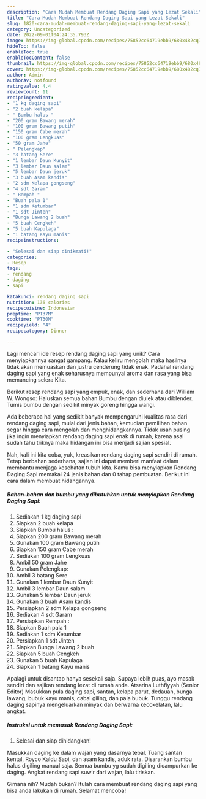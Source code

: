 ```yaml
---
description: "Cara Mudah Membuat Rendang Daging Sapi yang Lezat Sekali"
title: "Cara Mudah Membuat Rendang Daging Sapi yang Lezat Sekali"
slug: 1820-cara-mudah-membuat-rendang-daging-sapi-yang-lezat-sekali
category: Uncategorized
date: 2022-09-01T04:24:35.793Z
image: https://img-global.cpcdn.com/recipes/75852cc64719ebb9/680x482cq70/rendang-daging-sapi-foto-resep-utama.jpg
hideToc: false
enableToc: true
enableTocContent: false
thumbnail: https://img-global.cpcdn.com/recipes/75852cc64719ebb9/680x482cq70/rendang-daging-sapi-foto-resep-utama.jpg
cover: https://img-global.cpcdn.com/recipes/75852cc64719ebb9/680x482cq70/rendang-daging-sapi-foto-resep-utama.jpg
author: Admin
authorAv: notfound
ratingvalue: 4.4
reviewcount: 11
recipeingredient:
- "1 kg daging sapi"
- "2 buah kelapa"
- " Bumbu halus "
- "200 gram Bawang merah"
- "100 gram Bawang putih"
- "150 gram Cabe merah"
- "100 gram Lengkuas"
- "50 gram Jahe"
- " Pelengkap"
- "3 batang Sere"
- "1 lembar Daun Kunyit"
- "3 lembar Daun salam"
- "5 lembar Daun jeruk"
- "3 buah Asam kandis"
- "2 sdm Kelapa gongseng"
- "4 sdt Garam"
- " Rempah "
- "Buah pala 1"
- "1 sdm Ketumbar"
- "1 sdt Jinten"
- "Bunga Lawang 2 buah"
- "5 buah Cengkeh"
- "5 buah Kapulaga"
- "1 batang Kayu manis"
recipeinstructions:

- "Selesai dan siap dinikmati!"
categories:
- Resep
tags:
- rendang
- daging
- sapi

katakunci: rendang daging sapi 
nutrition: 136 calories
recipecuisine: Indonesian
preptime: "PT37M"
cooktime: "PT30M"
recipeyield: "4"
recipecategory: Dinner

---
```





Lagi mencari ide resep rendang daging sapi yang unik? Cara menyiapkannya sangat gampang. Kalau keliru mengolah maka hasilnya tidak akan memuaskan dan justru cenderung tidak enak. Padahal rendang daging sapi yang enak seharusnya mempunyai aroma dan rasa yang bisa memancing selera Kita.





Berikut resep rendang sapi yang empuk, enak, dan sederhana dari William W. Wongso: Haluskan semua bahan Bumbu dengan diulek atau diblender. Tumis bumbu dengan sedikit minyak goreng hingga wangi.

Ada beberapa hal yang sedikit banyak mempengaruhi kualitas rasa dari rendang daging sapi, mulai dari jenis bahan, kemudian pemilihan bahan segar hingga cara mengolah dan menghidangkannya. Tidak usah pusing jika ingin menyiapkan rendang daging sapi enak di rumah, karena asal sudah tahu triknya maka hidangan ini bisa menjadi sajian spesial.






Nah, kali ini kita coba, yuk, kreasikan rendang daging sapi sendiri di rumah. Tetap berbahan sederhana, sajian ini dapat memberi manfaat dalam membantu menjaga kesehatan tubuh kita. Kamu bisa menyiapkan Rendang Daging Sapi memakai 24 jenis bahan dan 0 tahap pembuatan. Berikut ini cara dalam membuat hidangannya.

<!--inarticleads1-->

##### Bahan-bahan dan bumbu yang dibutuhkan untuk menyiapkan Rendang Daging Sapi:

1. Sediakan 1 kg daging sapi
1. Siapkan 2 buah kelapa
1. Siapkan  Bumbu halus :
1. Siapkan 200 gram Bawang merah
1. Gunakan 100 gram Bawang putih
1. Siapkan 150 gram Cabe merah
1. Sediakan 100 gram Lengkuas
1. Ambil 50 gram Jahe
1. Gunakan  Pelengkap:
1. Ambil 3 batang Sere
1. Gunakan 1 lembar Daun Kunyit
1. Ambil 3 lembar Daun salam
1. Gunakan 5 lembar Daun jeruk
1. Gunakan 3 buah Asam kandis
1. Persiapkan 2 sdm Kelapa gongseng
1. Sediakan 4 sdt Garam
1. Persiapkan  Rempah :
1. Siapkan Buah pala 1
1. Sediakan 1 sdm Ketumbar
1. Persiapkan 1 sdt Jinten
1. Siapkan Bunga Lawang 2 buah
1. Siapkan 5 buah Cengkeh
1. Gunakan 5 buah Kapulaga
1. Siapkan 1 batang Kayu manis


Apalagi untuk disantap hanya sesekali saja. Supaya lebih puas, ayo masak sendiri dan sajikan rendang lezat di rumah anda. Atsarina Luthfiyyah (Senior Editor) Masukkan pula daging sapi, santan, kelapa parut, dedauan, bunga lawang, bubuk kayu manis, cabai giling, dan pala bubuk. Tunggu rendang daging sapinya mengeluarkan minyak dan berwarna kecokelatan, lalu angkat. 

<!--inarticleads2-->

##### Instruksi untuk memasak Rendang Daging Sapi:


1. Selesai dan siap dihidangkan!

Masukkan daging ke dalam wajan yang dasarnya tebal. Tuang santan kental, Royco Kaldu Sapi, dan asam kandis, aduk rata. Disarankan bumbu halus digiling manual saja. Semua bumbu yg sudah digiling dicampurkan ke daging. Angkat rendang sapi suwir dari wajan, lalu tiriskan. 

Gimana nih? Mudah bukan? Itulah cara membuat rendang daging sapi yang bisa anda lakukan di rumah. Selamat mencoba!
